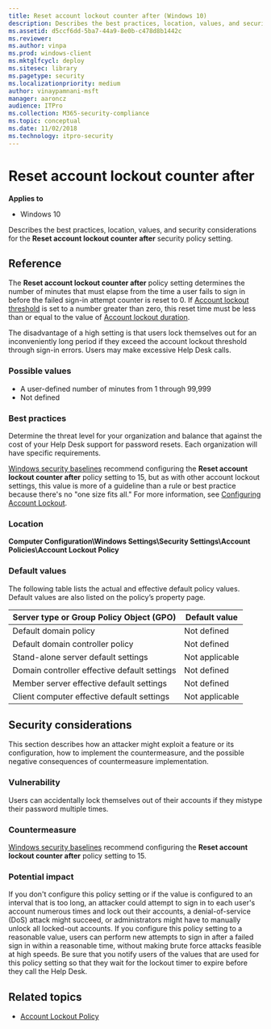 ```yaml
---
title: Reset account lockout counter after (Windows 10)
description: Describes the best practices, location, values, and security considerations for the Reset account lockout counter after security policy setting.
ms.assetid: d5ccf6dd-5ba7-44a9-8e0b-c478d8b1442c
ms.reviewer: 
ms.author: vinpa
ms.prod: windows-client
ms.mktglfcycl: deploy
ms.sitesec: library
ms.pagetype: security
ms.localizationpriority: medium
author: vinaypamnani-msft
manager: aaroncz
audience: ITPro
ms.collection: M365-security-compliance
ms.topic: conceptual
ms.date: 11/02/2018
ms.technology: itpro-security
---
```


# Reset account lockout counter after

**Applies to**
-   Windows 10

Describes the best practices, location, values, and security considerations for the **Reset account lockout counter after** security policy setting.

## Reference

The **Reset account lockout counter after** policy setting determines the number of minutes that must elapse from the time a user fails to sign in before the failed sign-in attempt counter is reset to 0. If [Account lockout threshold](account-lockout-threshold.md) is set to a number greater than zero, this reset time must be less than or equal to the value of [Account lockout duration](account-lockout-duration.md).

The disadvantage of a high setting is that users lock themselves out for an inconveniently long period if they exceed the account lockout threshold through sign-in errors. Users may make excessive Help Desk calls.

### Possible values

-   A user-defined number of minutes from 1 through 99,999
-   Not defined

### Best practices

Determine the threat level for your organization and balance that against the cost of your Help Desk support for password resets. Each organization will have specific requirements. 

[Windows security baselines](../windows-security-baselines.md) recommend configuring the **Reset account lockout counter after** policy setting to 15, but as with other account lockout settings, this value is more of a guideline than a rule or best practice because there's no "one size fits all." For more information, see [Configuring Account Lockout](/archive/blogs/secguide/configuring-account-lockout).

### Location

**Computer Configuration\\Windows Settings\\Security Settings\\Account Policies\\Account Lockout Policy**

### Default values

The following table lists the actual and effective default policy values. Default values are also listed on the policy’s property page.

| Server type or Group Policy Object (GPO) | Default value |
| - | - |
| Default domain policy| Not defined| 
| Default domain controller policy | Not defined| 
| Stand-alone server default settings | Not applicable| 
| Domain controller effective default settings | Not defined| 
| Member server effective default settings | Not defined| 
| Client computer effective default settings | Not applicable| 
 
## Security considerations

This section describes how an attacker might exploit a feature or its configuration, how to implement the countermeasure, and the possible negative consequences of countermeasure implementation.

### Vulnerability

Users can accidentally lock themselves out of their accounts if they mistype their password multiple times.

### Countermeasure

[Windows security baselines](../windows-security-baselines.md) recommend configuring the **Reset account lockout counter after** policy setting to 15.

### Potential impact

If you don't configure this policy setting or if the value is configured to an interval that is too long, an attacker could attempt to sign in to each user's account numerous times and lock out their accounts, a denial-of-service (DoS) attack might succeed, or administrators might have to manually unlock all locked-out accounts. If you configure this policy setting to a reasonable value, users can perform new attempts to sign in after a failed sign in within a reasonable time, without making brute force attacks feasible at high speeds. Be sure that you notify users of the values that are used for this policy setting so that they wait for the lockout timer to expire before they call the Help Desk.

## Related topics

- [Account Lockout Policy](account-lockout-policy.md)